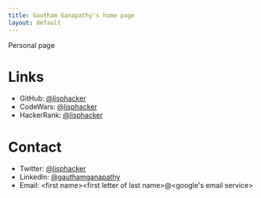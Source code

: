 ```yaml
---
title: Gautham Ganapathy's home page
layout: default
---
```


Personal page

# Links
* GitHub: [@lisphacker](https://github.com/lisphacker)
* CodeWars: [@lisphacker](https://www.codewars.com/users/lisphacker)
* HackerRank: [@lisphacker](https://www.hackerrank.com/lisphacker)

# Contact
* Twitter: [@lisphacker](https://twitter.com/lisphacker)
* LinkedIn: [@gauthamganapathy](https://www.linkedin.com/in/gauthamganapathy/)
* Email: \<first name>\<first letter of last name>@\<google's email service>
  
